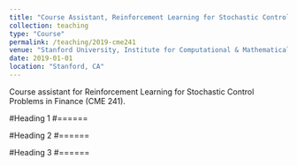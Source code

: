 ```yaml
---
title: "Course Assistant, Reinforcement Learning for Stochastic Control Problems in Finance (CME 241)"
collection: teaching
type: "Course"
permalink: /teaching/2019-cme241
venue: "Stanford University, Institute for Computational & Mathematical Engineering"
date: 2019-01-01
location: "Stanford, CA"
---
```


Course assistant for Reinforcement Learning for Stochastic Control Problems in Finance (CME 241). 

#Heading 1
#======

#Heading 2
#======

#Heading 3
#======
